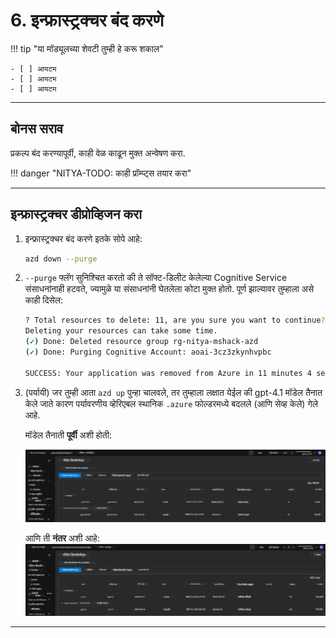 <!--
CO_OP_TRANSLATOR_METADATA:
{
  "original_hash": "6539a34c770f3ceff282370d72ee74dc",
  "translation_date": "2025-09-24T13:43:21+00:00",
  "source_file": "workshop/docs/instructions/6-Teardown-Infrastructure.md",
  "language_code": "mr"
}
-->
# 6. इन्फ्रास्ट्रक्चर बंद करणे

!!! tip "या मॉड्यूलच्या शेवटी तुम्ही हे करू शकाल"

    - [ ] आयटम
    - [ ] आयटम
    - [ ] आयटम

---

## बोनस सराव

प्रकल्प बंद करण्यापूर्वी, काही वेळ काढून मुक्त अन्वेषण करा.

!!! danger "NITYA-TODO: काही प्रॉम्प्ट्स तयार करा"

---

## इन्फ्रास्ट्रक्चर डीप्रोव्हिजन करा

1. इन्फ्रास्ट्रक्चर बंद करणे इतके सोपे आहे:
      
      ```bash title="" linenums="0"
      azd down --purge
      ```
1. `--purge` फ्लॅग सुनिश्चित करतो की ते सॉफ्ट-डिलीट केलेल्या Cognitive Service संसाधनांनाही हटवते, ज्यामुळे या संसाधनांनी घेतलेला कोटा मुक्त होतो. पूर्ण झाल्यावर तुम्हाला असे काही दिसेल:
      
      ```bash title="" linenums="0"
      ? Total resources to delete: 11, are you sure you want to continue? Yes
      Deleting your resources can take some time.
      (✓) Done: Deleted resource group rg-nitya-mshack-azd
      (✓) Done: Purging Cognitive Account: aoai-3cz3zkynhvpbc

      SUCCESS: Your application was removed from Azure in 11 minutes 4 seconds.
      ```

1. (पर्यायी) जर तुम्ही आता `azd up` पुन्हा चालवले, तर तुम्हाला लक्षात येईल की gpt-4.1 मॉडेल तैनात केले जाते कारण पर्यावरणीय व्हेरिएबल स्थानिक `.azure` फोल्डरमध्ये बदलले (आणि सेव्ह केले) गेले आहे.

      मॉडेल तैनाती **पूर्वी** अशी होती:

      ![Initial](../../../../../translated_images/14-deploy-initial.30e4cf1c29b587bc86efd11a0dd0b6ee6bec92ae4425860272179121951bd917.mr.png)

      आणि ती **नंतर** अशी आहे:
      ![New](../../../../../translated_images/14-deploy-new.f7f3c355a3cf7299572bca5941cfeec14090237cd3d20310e347f27564089379.mr.png)

---

